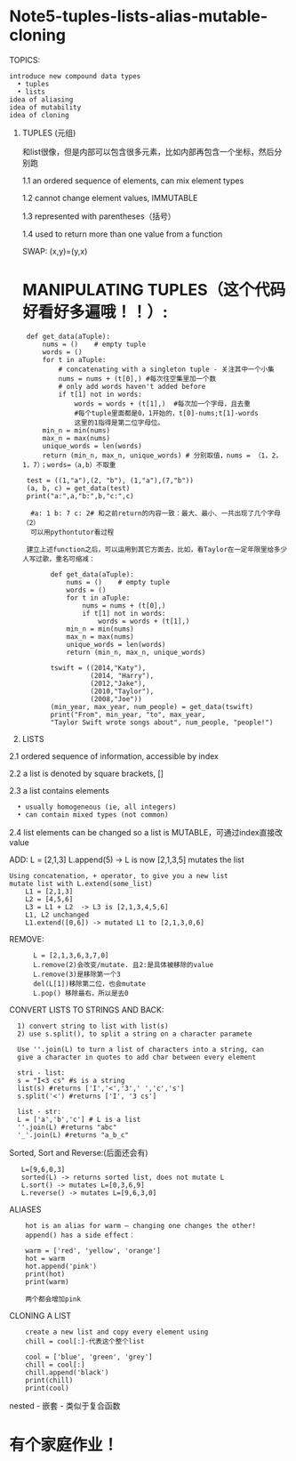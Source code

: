 # Note5-tuples-lists-alias-mutable-cloning

TOPICS:

    introduce new compound data types
      • tuples
      • lists
    idea of aliasing
    idea of mutability
    idea of cloning

1. TUPLES (元组) 

   和list很像，但是内部可以包含很多元素，比如内部再包含一个坐标，然后分别跑

    1.1 an ordered sequence of elements, can mix element types
  
    1.2 cannot change element values, IMMUTABLE
  
    1.3 represented with parentheses（括号）
  
    1.4 used to return more than one value from a function
  
   SWAP: (x,y)=(y,x)
   
   # MANIPULATING TUPLES（这个代码好看好多遍哦！！）:
   
        def get_data(aTuple):
            nums = ()    # empty tuple 
            words = ()
            for t in aTuple:
                # concatenating with a singleton tuple - 关注其中一个小集
                nums = nums + (t[0],) #每次往空集里加一个数
                # only add words haven't added before
                if t[1] not in words:
                    words = words + (t[1],)  #每次加一个字母，且去重
                    #每个tuple里面都是0，1开始的，t[0]-nums;t[1]-words
                    这里的1指得是第二位字母位。
            min_n = min(nums)
            max_n = max(nums)
            unique_words = len(words)
            return (min_n, max_n, unique_words) # 分别取值，nums = （1，2，1，7）；words=（a,b）不取重

        test = ((1,"a"),(2, "b"), (1,"a"),(7,"b"))
        (a, b, c) = get_data(test)
        print("a:",a,"b:",b,"c:",c)

         #a: 1 b: 7 c: 2# 和之前return的内容一致：最大、最小、一共出现了几个字母（2）
         可以用pythontutor看过程

        建立上述function之后，可以运用到其它方面去，比如，看Taylor在一定年限里给多少人写过歌，重名可缩减：
        
              def get_data(aTuple):
                  nums = ()    # empty tuple
                  words = ()
                  for t in aTuple:
                      nums = nums + (t[0],)
                      if t[1] not in words:
                          words = words + (t[1],)
                  min_n = min(nums)
                  max_n = max(nums)
                  unique_words = len(words)
                  return (min_n, max_n, unique_words)

              tswift = ((2014,"Katy"),
                        (2014, "Harry"),
                        (2012,"Jake"),
                        (2010,"Taylor"),
                        (2008,"Joe"))
              (min_year, max_year, num_people) = get_data(tswift)
              print("From", min_year, "to", max_year,  
              "Taylor Swift wrote songs about", num_people, "people!")

2. LISTS

  2.1 ordered sequence of information, accessible by index
  
  2.2 a list is denoted by square brackets, []
  
  2.3 a list contains elements
  
      • usually homogeneous (ie, all integers)
      • can contain mixed types (not common)
  
  2.4 list elements can be changed so a list is MUTABLE，可通过index直接改value
  
  ADD: 
    L = [2,1,3]
    L.append(5) -> L is now [2,1,3,5]
    mutates the list
  
    Using concatenation, + operator, to give you a new list
    mutate list with L.extend(some_list)
        L1 = [2,1,3]
        L2 = [4,5,6]
        L3 = L1 + L2  -> L3 is [2,1,3,4,5,6]
        L1, L2 unchanged
        L1.extend([0,6]) -> mutated L1 to [2,1,3,0,6] 
  
  
   REMOVE:
   
          L = [2,1,3,6,3,7,0]          
          L.remove(2)会改变/mutate. 且2:是具体被移除的value          
          L.remove(3)是移除第一个3          
          del(L[1])移除第二位，也会mutate          
          L.pop() 移除最右，所以是去0
      
      
   CONVERT LISTS TO STRINGS AND BACK:
     
      1) convert string to list with list(s)
      2) use s.split(), to split a string on a character paramete

      Use ''.join(L) to turn a list of characters into a string, can
      give a character in quotes to add char between every element
      
      stri - list:
      s = "I<3 cs" #s is a string
      list(s) #returns ['I','<','3',' ','c','s']
      s.split('<') #returns ['I', '3 cs']
      
      list - str:
      L = ['a','b','c'] # L is a list
      ''.join(L) #returns "abc"
      '_'.join(L) #returns "a_b_c"
   
   Sorted, Sort and Reverse:(后面还会有)
   
       L=[9,6,0,3]
       sorted(L) -> returns sorted list, does not mutate L
       L.sort() -> mutates L=[0,3,6,9]
       L.reverse() -> mutates L=[9,6,3,0]
   
   ALIASES
   
        hot is an alias for warm – changing one changes the other!
        append() has a side effect：
        
        warm = ['red', 'yellow', 'orange']
        hot = warm
        hot.append('pink')
        print(hot)
        print(warm)
        
        两个都会增加pink
        
   
   
   CLONING A LIST
   
        create a new list and copy every element using
        chill = cool[:]-代表这个整个list
        
        cool = ['blue', 'green', 'grey']
        chill = cool[:]
        chill.append('black')
        print(chill)
        print(cool)

   
   nested - 嵌套 - 类似于复合函数
   # 有个家庭作业！
   
   
   
   
